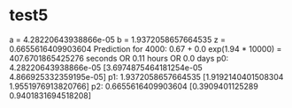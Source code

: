 # test5

a = 4.28220643938866e-05
b = 1.9372058657664535
z = 0.6655616409903604
Prediction for 4000: 0.67 + 0.0 exp(1.94 * 10000) = 407.6701865425276 seconds OR 0.11 hours OR 0.0 days
p0: 4.28220643938866e-05 [3.6974875464181254e-05  4.866925332359195e-05]
p1: 1.9372058657664535 [1.9192140401508304  1.9551976913820766]
p2: 0.6655616409903604 [0.3909401125289  0.9401831694518208]


